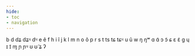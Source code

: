 ```yaml
---
hide:
- toc
- navigation
---
```

b
d
dʑ
dʑᶣ
dᶣ
e
ẽ
f
h
i
ĩ
j
k
l
m
n
o
õ
p
r
s
t
ts
tɕ
tɕᶣ
u
ũ
w
ŋ
ŋʷ
ɑ
ɑ̃
ɔ
ɔ̃
ɕ
ɛ
ɛ̃
ɡ
ɥ
ɪ
ɪ̃
ɱ
ɲ
ɲᶣ
ʊ
ʊ̃
ʑ
ʔ
